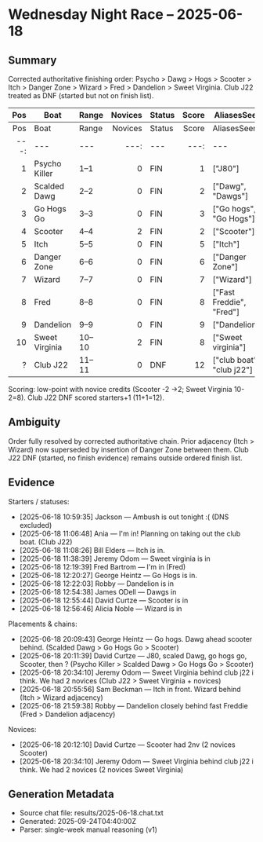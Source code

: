 # Wednesday Night Race – 2025-06-18

<!-- markdownlint-disable MD013 -->

## Summary

Corrected authoritative finishing order: Psycho > Dawg > Hogs > Scooter > Itch > Danger Zone > Wizard > Fred > Dandelion > Sweet Virginia. Club J22 treated as DNF (started but not on finish list).

| Pos | Boat | Range | Novices | Status | Score | AliasesSeen |
|---:|---|---|---:|---|---:|---|
| Pos | Boat | Range | Novices | Status | Score | AliasesSeen |
|---:|---|---|---:|---|---:|---|
| 1 | Psycho Killer | 1–1 | 0 | FIN | 1 | ["J80"] |
| 2 | Scalded Dawg | 2–2 | 0 | FIN | 2 | ["Dawg", "Dawgs"] |
| 3 | Go Hogs Go | 3–3 | 0 | FIN | 3 | ["Go hogs", "Go Hogs"] |
| 4 | Scooter | 4–4 | 2 | FIN | 2 | ["Scooter"] |
| 5 | Itch | 5–5 | 0 | FIN | 5 | ["Itch"] |
| 6 | Danger Zone | 6–6 | 0 | FIN | 6 | ["Danger Zone"] |
| 7 | Wizard | 7–7 | 0 | FIN | 7 | ["Wizard"] |
| 8 | Fred | 8–8 | 0 | FIN | 8 | ["Fast Freddie", "Fred"] |
| 9 | Dandelion | 9–9 | 0 | FIN | 9 | ["Dandelion"] |
| 10 | Sweet Virginia | 10–10 | 2 | FIN | 8 | ["Sweet virginia"] |
| ? | Club J22 | 11–11 | 0 | DNF | 12 | ["club boat", "club j22"] |

Scoring: low-point with novice credits (Scooter -2 ->2; Sweet Virginia 10-2=8). Club J22 DNF scored starters+1 (11+1=12).

## Ambiguity

Order fully resolved by corrected authoritative chain. Prior adjacency (Itch > Wizard) now superseded by insertion of Danger Zone between them. Club J22 DNF (started, no finish evidence) remains outside ordered finish list.

## Evidence

Starters / statuses:

- [2025-06-18 10:59:35] Jackson — Ambush is out tonight :( (DNS excluded)
- [2025-06-18 11:06:48] Ania — I'm in! Planning on taking out the club boat. (Club J22)
- [2025-06-18 11:08:26] Bill Elders — Itch is in.
- [2025-06-18 11:38:39] Jeremy Odom — Sweet virginia is in
- [2025-06-18 12:19:39] Fred Bartrom — I'm in (Fred)
- [2025-06-18 12:20:27] George Heintz — Go Hogs is in.
- [2025-06-18 12:22:03] Robby — Dandelion is in
- [2025-06-18 12:54:38] James ODell — Dawgs in
- [2025-06-18 12:55:44] David Curtze — Scooter is in
- [2025-06-18 12:56:46] Alicia Noble — Wizard is in

Placements & chains:

- [2025-06-18 20:09:43] George Heintz — Go hogs. Dawg ahead scooter behind. (Scalded Dawg > Go Hogs Go > Scooter)
- [2025-06-18 20:11:39] David Curtze — J80, scaled Dawg,  go hogs go, Scooter,  then ? (Psycho Killer > Scalded Dawg > Go Hogs Go > Scooter)
- [2025-06-18 20:34:10] Jeremy Odom — Sweet Virginia behind club j22 i think. We had 2 novices (Club J22 > Sweet Virginia + novices)
- [2025-06-18 20:55:56] Sam Beckman — Itch in front. Wizard behind (Itch > Wizard adjacency)
- [2025-06-18 21:59:38] Robby — Dandelion closely behind fast Freddie (Fred > Dandelion adjacency)

Novices:

- [2025-06-18 20:12:10] David Curtze — Scooter had 2nv (2 novices Scooter)
- [2025-06-18 20:34:10] Jeremy Odom — Sweet Virginia behind club j22 i think. We had 2 novices (2 novices Sweet Virginia)

## Generation Metadata

- Source chat file: results/2025-06-18.chat.txt
- Generated: 2025-09-24T04:40:00Z
- Parser: single-week manual reasoning (v1)

<!-- markdownlint-enable MD013 -->
